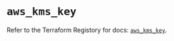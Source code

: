 # `aws_kms_key`

Refer to the Terraform Registory for docs: [`aws_kms_key`](https://registry.terraform.io/providers/hashicorp/aws/5.8.0/docs/resources/kms_key).
